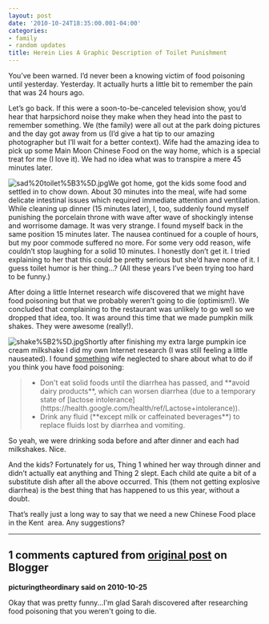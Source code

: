 ```yaml
---
layout: post
date: '2010-10-24T18:35:00.001-04:00'
categories:
- family
- random updates
title: Herein Lies A Graphic Description of Toilet Punishment
---
```



You’ve been warned. I’d never been a knowing victim of food poisoning until yesterday. Yesterday. It actually hurts a little bit to remember the pain that was 24 hours ago. 

Let’s go back. If this were a soon-to-be-canceled television show, you’d hear that harpsichord noise they make when they head into the past to remember something. We (the family) were all out at the park doing pictures and the day got away from us (I’d give a hat tip to our amazing photographer but I’ll wait for a better context). Wife had the amazing idea to pick up some Main Moon Chinese Food on the way home, which is a special treat for me (I love it). We had no idea what was to transpire a mere 45 minutes later.

![sad%20toilet%5B3%5D.jpg](sad%20toilet%5B3%5D.jpg)We got home, got the kids some food and settled in to chow down. About 30 minutes into the meal, wife had some delicate intestinal issues which required immediate attention and ventilation. While cleaning up dinner (15 minutes later), I, too, suddenly found myself punishing the porcelain throne with wave after wave of shockingly intense and worrisome damage. It was very strange. I found myself back in the same position 15 minutes later. The nausea continued for a couple of hours, but my poor commode suffered no more. For some very odd reason, wife couldn’t stop laughing for a solid 10 minutes. I honestly don’t get it. I tried explaining to her that this could be pretty serious but she’d have none of it. I guess toilet humor is her thing…? (All these years I’ve been trying too hard to be funny.)

After doing a little Internet research wife discovered that we might have food poisoning but that we probably weren’t going to die (optimism!). We concluded that complaining to the restaurant was unlikely to go well so we dropped that idea, too. It was around this time that we made pumpkin milk shakes. They were awesome (really!). 

![shake%5B2%5D.jpg](shake%5B2%5D.jpg)Shortly after finishing my extra large pumpkin ice cream milkshake I did my own Internet research (I was still feeling a little nauseated). I found [something](https://health.google.com/health/ref/Food+poisoning) wife neglected to share about what to do if you think you have food poisoning:
<blockquote>   <ul>     <li>Don't eat solid foods until the diarrhea has passed, and **avoid dairy products**, which can worsen diarrhea (due to a temporary state of [lactose intolerance](https://health.google.com/health/ref/Lactose+intolerance)). </li>      <li>Drink any fluid (**except milk or caffeinated beverages**) to replace fluids lost by diarrhea and vomiting. </li>   </ul>
</blockquote>

So yeah, we were drinking soda before and after dinner and each had milkshakes. Nice.

And the kids? Fortunately for us, Thing 1 whined her way through dinner and didn’t actually eat anything and Thing 2 slept. Each child ate quite a bit of a substitute dish after all the above occurred. This (them not getting explosive diarrhea) is the best thing that has happened to us this year, without a doubt.

That’s really just a long way to say that we need a new Chinese Food place in the Kent&#160; area. Any suggestions?

---

## 1 comments captured from [original post](https://blog.wassupy.com/2010/10/herein-lies-graphic-description-of.html) on Blogger

**picturingtheordinary said on 2010-10-25**

Okay that was pretty funny...I'm glad Sarah discovered after researching food poisoning that you weren't going to die.

